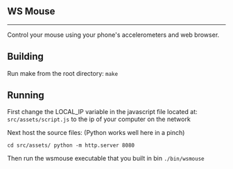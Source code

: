 ## WS Mouse
----

Control your mouse using your phone's accelerometers and web browser.

## Building

Run make from the root directory:
`make`

## Running

First change the LOCAL_IP variable in the javascript file located at:
`src/assets/script.js` to the ip of your computer on the network

Next host the source files:
(Python works well here in a pinch)

`
cd src/assets/
python -m http.server 8080
`

Then run the wsmouse executable that you built in bin
`./bin/wsmouse`


